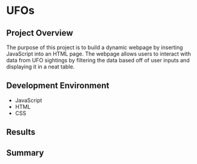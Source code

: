 # UFOs

## Project Overview

The purpose of this project is to build a dynamic webpage by inserting JavaScript into an HTML page. The webpage allows users to interact with data from UFO sightings by filtering the data based off of user inputs and displaying it in a neat table.


## Development Environment

* JavaScript
* HTML
* CSS

## Results



## Summary


